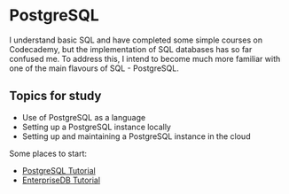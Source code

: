 # PostgreSQL

I understand basic SQL and have completed some simple courses on Codecademy, but the implementation of SQL databases 
has so far confused me. To address this, I intend to become much more familiar with one of the main flavours of SQL - 
PostgreSQL.

## Topics for study
* Use of PostgreSQL as a language
* Setting up a PostgreSQL instance locally
* Setting up and maintaining a PostgreSQL instance in the cloud

Some places to start:
* [PostgreSQL Tutorial](http://www.postgresqltutorial.com)
* [EnterpriseDB Tutorial](https://www.enterprisedb.com/free-postgres-training)